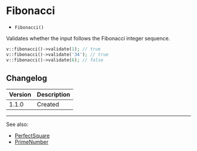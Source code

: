 # Fibonacci

- `Fibonacci()`

Validates whether the input follows the Fibonacci integer sequence.

```php
v::fibonacci()->validate(1); // true
v::fibonacci()->validate('34'); // true
v::fibonacci()->validate(6); // false
```

## Changelog

Version | Description
--------|-------------
  1.1.0 | Created

***
See also:

- [PerfectSquare](PerfectSquare.md)
- [PrimeNumber](PrimeNumber.md)
